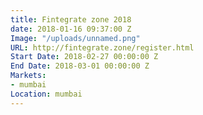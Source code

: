 ```yaml
---
title: Fintegrate zone 2018
date: 2018-01-16 09:37:00 Z
Image: "/uploads/unnamed.png"
URL: http://fintegrate.zone/register.html
Start Date: 2018-02-27 00:00:00 Z
End Date: 2018-03-01 00:00:00 Z
Markets:
- mumbai
Location: mumbai
---
```


